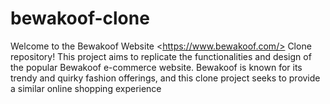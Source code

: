 # bewakoof-clone
Welcome to the Bewakoof Website &lt;https://www.bewakoof.com/> Clone repository! This project aims to replicate the functionalities and design of the popular Bewakoof e-commerce website. Bewakoof is known for its trendy and quirky fashion offerings, and this clone project seeks to provide a similar online shopping experience
